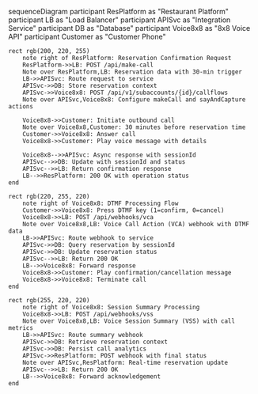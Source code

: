 
sequenceDiagram
    participant ResPlatform as "Restaurant Platform"
    participant LB as "Load Balancer"
    participant APISvc as "Integration Service"
    participant DB as "Database"
    participant Voice8x8 as "8x8 Voice API"
    participant Customer as "Customer Phone"

    rect rgb(200, 220, 255)
        note right of ResPlatform: Reservation Confirmation Request
        ResPlatform->>LB: POST /api/make-call
        Note over ResPlatform,LB: Reservation data with 30-min trigger
        LB->>APISvc: Route request to service
        APISvc->>DB: Store reservation context
        APISvc->>Voice8x8: POST /api/v1/subaccounts/{id}/callflows
        Note over APISvc,Voice8x8: Configure makeCall and sayAndCapture actions
        
        Voice8x8->>Customer: Initiate outbound call
        Note over Voice8x8,Customer: 30 minutes before reservation time
        Customer->>Voice8x8: Answer call
        Voice8x8->>Customer: Play voice message with details
        
        Voice8x8-->>APISvc: Async response with sessionId
        APISvc-->>DB: Update with sessionId and status
        APISvc-->>LB: Return confirmation response
        LB-->>ResPlatform: 200 OK with operation status
    end

    rect rgb(220, 255, 220)
        note right of Voice8x8: DTMF Processing Flow
        Customer->>Voice8x8: Press DTMF key (1=confirm, 0=cancel)
        Voice8x8->>LB: POST /api/webhooks/vca
        Note over Voice8x8,LB: Voice Call Action (VCA) webhook with DTMF data
        LB->>APISvc: Route webhook to service
        APISvc->>DB: Query reservation by sessionId
        APISvc->>DB: Update reservation status
        APISvc-->>LB: Return 200 OK
        LB-->>Voice8x8: Forward response
        Voice8x8->>Customer: Play confirmation/cancellation message
        Voice8x8->>Voice8x8: Terminate call
    end

    rect rgb(255, 220, 220)
        note right of Voice8x8: Session Summary Processing
        Voice8x8->>LB: POST /api/webhooks/vss
        Note over Voice8x8,LB: Voice Session Summary (VSS) with call metrics
        LB->>APISvc: Route summary webhook
        APISvc->>DB: Retrieve reservation context
        APISvc->>DB: Persist call analytics
        APISvc->>ResPlatform: POST webhook with final status
        Note over APISvc,ResPlatform: Real-time reservation update
        APISvc-->>LB: Return 200 OK
        LB-->>Voice8x8: Forward acknowledgement
    end
